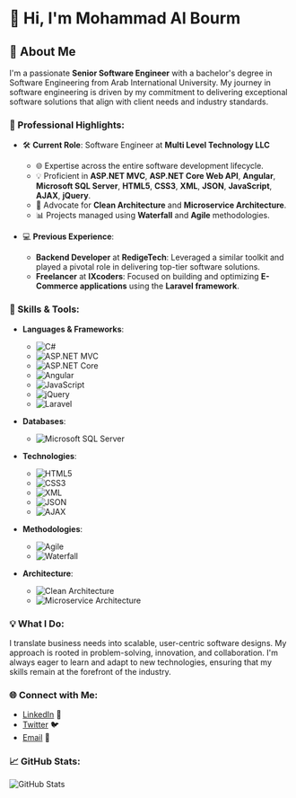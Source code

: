 # 👋 Hi, I'm Mohammad Al Bourm

## 🚀 About Me
I'm a passionate **Senior Software Engineer** with a bachelor's degree in Software Engineering from Arab International University. My journey in software engineering is driven by my commitment to delivering exceptional software solutions that align with client needs and industry standards. 

### 🌟 Professional Highlights:
- 🛠️ **Current Role**: Software Engineer at **Multi Level Technology LLC**
  - 🌐 Expertise across the entire software development lifecycle.
  - 💡 Proficient in **ASP.NET MVC**, **ASP.NET Core Web API**, **Angular**, **Microsoft SQL Server**, **HTML5**, **CSS3**, **XML**, **JSON**, **JavaScript**, **AJAX**, **jQuery**.
  - 📐 Advocate for **Clean Architecture** and **Microservice Architecture**.
  - 📊 Projects managed using **Waterfall** and **Agile** methodologies.

- 💻 **Previous Experience**:
  - **Backend Developer** at **RedigeTech**: Leveraged a similar toolkit and played a pivotal role in delivering top-tier software solutions.
  - **Freelancer** at **IXcoders**: Focused on building and optimizing **E-Commerce applications** using the **Laravel framework**.

### 🧰 Skills & Tools:
- **Languages & Frameworks**:
  - ![C#](https://img.shields.io/badge/-C%23-239120?style=for-the-badge&logo=c-sharp&logoColor=white) 
  - ![ASP.NET MVC](https://img.shields.io/badge/-ASP.NET%20MVC-5C2D91?style=for-the-badge&logo=.net&logoColor=white)
  - ![ASP.NET Core](https://img.shields.io/badge/-ASP.NET%20Core-5C2D91?style=for-the-badge&logo=.net&logoColor=white)
  - ![Angular](https://img.shields.io/badge/-Angular-DD0031?style=for-the-badge&logo=angular&logoColor=white)
  - ![JavaScript](https://img.shields.io/badge/-JavaScript-F7DF1E?style=for-the-badge&logo=javascript&logoColor=black)
  - ![jQuery](https://img.shields.io/badge/-jQuery-0769AD?style=for-the-badge&logo=jquery&logoColor=white)
  - ![Laravel](https://img.shields.io/badge/-Laravel-FF2D20?style=for-the-badge&logo=laravel&logoColor=white)

- **Databases**:
  - ![Microsoft SQL Server](https://img.shields.io/badge/-Microsoft%20SQL%20Server-CC2927?style=for-the-badge&logo=microsoft-sql-server&logoColor=white)

- **Technologies**:
  - ![HTML5](https://img.shields.io/badge/-HTML5-E34F26?style=for-the-badge&logo=html5&logoColor=white)
  - ![CSS3](https://img.shields.io/badge/-CSS3-1572B6?style=for-the-badge&logo=css3&logoColor=white)
  - ![XML](https://img.shields.io/badge/-XML-FF6600?style=for-the-badge&logo=xml&logoColor=white)
  - ![JSON](https://img.shields.io/badge/-JSON-000000?style=for-the-badge&logo=json&logoColor=white)
  - ![AJAX](https://img.shields.io/badge/-AJAX-47A248?style=for-the-badge&logo=ajax&logoColor=white)

- **Methodologies**:
  - ![Agile](https://img.shields.io/badge/-Agile-44B78B?style=for-the-badge&logo=agile&logoColor=white)
  - ![Waterfall](https://img.shields.io/badge/-Waterfall-00A4CC?style=for-the-badge&logo=waterfall&logoColor=white)

- **Architecture**:
  - ![Clean Architecture](https://img.shields.io/badge/-Clean%20Architecture-0078D4?style=for-the-badge&logo=clean-architecture&logoColor=white)
  - ![Microservice Architecture](https://img.shields.io/badge/-Microservice%20Architecture-FF7A59?style=for-the-badge&logo=microservice-architecture&logoColor=white)
 
  
### 💡 What I Do:
I translate business needs into scalable, user-centric software designs. My approach is rooted in problem-solving, innovation, and collaboration. I'm always eager to learn and adapt to new technologies, ensuring that my skills remain at the forefront of the industry.

### 🌐 Connect with Me:
- [LinkedIn](https://www.linkedin.com/in/mohammad-al-bourm-067337166) 💼
- [Twitter](https://x.com/BourmMohammad) 🐦
- [Email](mailto:mohammadbourm@gmail.com) 📧

### 📈 GitHub Stats:
![GitHub Stats](https://github-readme-stats.vercel.app/api?username=MohammadAhmadAlBourm&show_icons=true&theme=radical)
